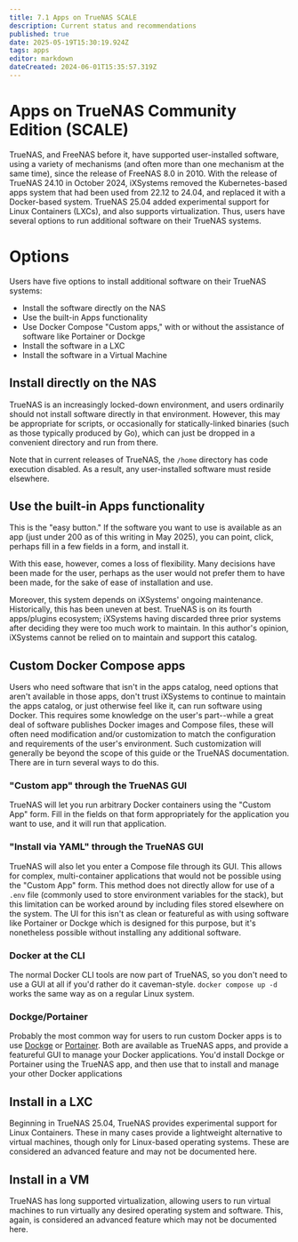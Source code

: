 ```yaml
---
title: 7.1 Apps on TrueNAS SCALE
description: Current status and recommendations
published: true
date: 2025-05-19T15:30:19.924Z
tags: apps
editor: markdown
dateCreated: 2024-06-01T15:35:57.319Z
---
```


# Apps on TrueNAS Community Edition (SCALE)

TrueNAS, and FreeNAS before it, have supported user-installed software, using a variety of mechanisms (and often more than one mechanism at the same time), since the release of FreeNAS 8.0 in 2010.  With the release of TrueNAS 24.10 in October 2024, iXSystems removed the Kubernetes-based apps system that had been used from 22.12 to 24.04, and replaced it with a Docker-based system.  TrueNAS 25.04 added experimental support for Linux Containers (LXCs), and also supports virtualization.  Thus, users have several options to run additional software on their TrueNAS systems.

# Options
Users have five options to install additional software on their TrueNAS systems:
* Install the software directly on the NAS
* Use the built-in Apps functionality
* Use Docker Compose "Custom apps," with or without the assistance of software like Portainer or Dockge
* Install the software in a LXC
* Install the software in a Virtual Machine

## Install directly on the NAS
TrueNAS is an increasingly locked-down environment, and users ordinarily should not install software directly in that environment.  However, this may be appropriate for scripts, or occasionally for statically-linked binaries (such as those typically produced by Go), which can just be dropped in a convenient directory and run from there.

Note that in current releases of TrueNAS, the `/home` directory has code execution disabled.  As a result, any user-installed software must reside elsewhere.
## Use the built-in Apps functionality
This is the "easy button."  If the software you want to use is available as an app (just under 200 as of this writing in May 2025), you can point, click, perhaps fill in a few fields in a form, and install it.

With this ease, however, comes a loss of flexibility.  Many decisions have been made for the user, perhaps as the user would not prefer them to have been made, for the sake of ease of installation and use.

Moreover, this system depends on iXSystems' ongoing maintenance.  Historically, this has been uneven at best.  TrueNAS is on its fourth apps/plugins ecosystem; iXSystems having discarded three prior systems after deciding they were too much work to maintain.  In this author's opinion, iXSystems cannot be relied on to maintain and support this catalog.
## Custom Docker Compose apps
Users who need software that isn't in the apps catalog, need options that aren't available in those apps, don't trust iXSystems to continue to maintain the apps catalog, or just otherwise feel like it, can run software using Docker.  This requires some knowledge on the user's part--while a great deal of software publishes Docker images and Compose files, these will often need modification and/or customization to match the configuration and requirements of the user's environment.  Such customization will generally be beyond the scope of this guide or the TrueNAS documentation.  There are in turn several ways to do this.
### "Custom app" through the TrueNAS GUI
TrueNAS will let you run arbitrary Docker containers using the "Custom App" form.  Fill in the fields on that form appropriately for the application you want to use, and it will run that application.
### "Install via YAML" through the TrueNAS GUI
TrueNAS will also let you enter a Compose file through its GUI.  This allows for complex, multi-container applications that would not be possible using the "Custom App" form.  This method does not directly allow for use of a `.env` file (commonly used to store environment variables for the stack), but this limitation can be worked around by including files stored elsewhere on the system.  The UI for this isn't as clean or featureful as with using software like Portainer or Dockge which is designed for this purpose, but it's nonetheless possible without installing any additional software.
### Docker at the CLI
The normal Docker CLI tools are now part of TrueNAS, so you don't need to use a GUI at all if you'd rather do it caveman-style.  `docker compose up -d` works the same way as on a regular Linux system.
### Dockge/Portainer
Probably the most common way for users to run custom Docker apps is to use [Dockge](https://dockge.kuma.pet/) or [Portainer](https://www.portainer.io/).  Both are available as TrueNAS apps, and provide a featureful GUI to manage your Docker applications.  You'd install Dockge or Portainer using the TrueNAS app, and then use that to install and manage your other Docker applications
## Install in a LXC
Beginning in TrueNAS 25.04, TrueNAS provides experimental support for Linux Containers.  These in many cases provide a lightweight alternative to virtual machines, though only for Linux-based operating systems.  These are considered an advanced feature and may not be documented here.
## Install in a VM
TrueNAS has long supported virtualization, allowing users to run virtual machines to run virtually any desired operating system and software.  This, again, is considered an advanced feature which may not be documented here.